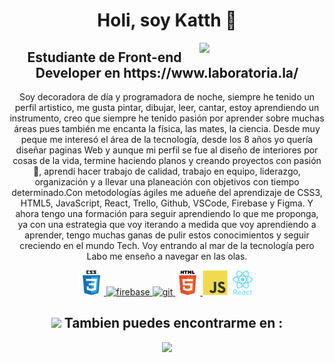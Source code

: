 <div align='center'>
<h1>Holi, soy Katth 💛 </h1>
 <img align='right' src='https://user-images.githubusercontent.com/5713670/87202985-820dcb80-c2b6-11ea-9f56-7ec461c497c3.gif' width='200'>

<h2>Estudiante de Front-end Developer en https://www.laboratoria.la/</h2>
 <p align="center">
Soy decoradora de día y programadora de noche, siempre he tenido un perfil artistico, me gusta pintar, dibujar, leer, cantar, 
estoy aprendiendo un instrumento, creo que siempre he tenido pasión por aprender sobre muchas áreas pues también me encanta la física, las mates, la ciencia. 
Desde muy peque me interesó el área de la tecnología, desde los 8 años yo quería diseñar paginas Web y aunque mi perfil se fue al diseño de interiores por cosas de la vida, termine haciendo planos y creando proyectos con pasión 🖤, aprendí hacer trabajo de calidad, trabajo en equipo, liderazgo, organización y a llevar una planeación con objetivos con tiempo determinado.Con metodologías ágiles me adueñe del aprendizaje de CSS3, HTML5, JavaScript, React, Trello, Github, VSCode, Firebase y Figma. Y ahora tengo una formación para seguir aprendiendo lo que me proponga, ya con una estrategia que voy iterando a medida que voy aprendiendo a aprender, tengo muchas ganas de pulir estos conocimientos y seguir creciendo en el mundo Tech. 
Voy entrando al mar de la tecnología pero Labo me enseño a navegar en las olas.
</p>
<p align="center"> <a href="https://developer.android.com" target="_blank">
<img src="https://raw.githubusercontent.com/devicons/devicon/master/icons/css3/css3-original-wordmark.svg" alt="css3" width="40" height="40"/> </a> <a href="https://www.docker.com/" target="_blank"><a href="https://firebase.google.com/" target="_blank"> <img src="https://www.vectorlogo.zone/logos/firebase/firebase-icon.svg" alt="firebase" width="40" height="40"/> </a><a href="https://git-scm.com/" target="_blank"> <img src="https://www.vectorlogo.zone/logos/git-scm/git-scm-icon.svg" alt="git" width="40" height="40"/> </a><a href="https://www.w3.org/html/" target="_blank"> <img src="https://raw.githubusercontent.com/devicons/devicon/master/icons/html5/html5-original-wordmark.svg" alt="html5" width="40" height="40"/> </a><img src="https://raw.githubusercontent.com/devicons/devicon/master/icons/javascript/javascript-original.svg" alt="javascript" width="40" height="40"/> </a><a href="https://reactjs.org/" target="_blank"> <img src="https://raw.githubusercontent.com/devicons/devicon/master/icons/react/react-original-wordmark.svg" alt="react" width="40" height="40"/> </a> 

## <img height="40" src="https://raw.githubusercontent.com/innng/innng/master/assets/kyubey.gif"/> Tambien puedes encontrarme en :
[![](https://img.shields.io/badge/-linkedin-0073B1?style=flat-square)](https://www.linkedin.com/in/katerine-medina-059646181/)


<!--
**katterine-Med/katterine-Med** is a ✨ _special_ ✨ repository because its `README.md` (this file) appears on your GitHub profile.

Here are some ideas to get you started:

- 🔭 I’m currently working on ...
- 🌱 I’m currently learning ...
- 👯 I’m looking to collaborate on ...
- 🤔 I’m looking for help with ...
- 💬 Ask me about ...
- 📫 How to reach me: ...
- 😄 Pronouns: ...
- ⚡ Fun fact: ...
-->
